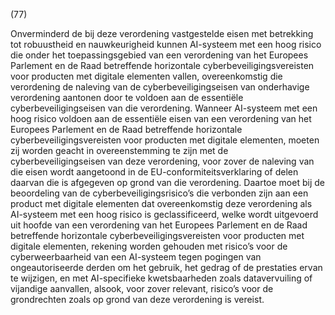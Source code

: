 (77)

Onverminderd de bij deze verordening vastgestelde eisen met betrekking tot robuustheid en nauwkeurigheid kunnen AI-systeem met een hoog risico die onder het toepassingsgebied van een verordening van het Europees Parlement en de Raad betreffende horizontale cyberbeveiligingsvereisten voor producten met digitale elementen vallen, overeenkomstig die verordening de naleving van de cyberbeveiligingseisen van onderhavige verordening aantonen door te voldoen aan de essentiële cyberbeveiligingseisen van die verordening. Wanneer AI-systeem met een hoog risico voldoen aan de essentiële eisen van een verordening van het Europees Parlement en de Raad betreffende horizontale cyberbeveiligingsvereisten voor producten met digitale elementen, moeten zij worden geacht in overeenstemming te zijn met de cyberbeveiligingseisen van deze verordening, voor zover de naleving van die eisen wordt aangetoond in de EU-conformiteitsverklaring of delen daarvan die is afgegeven op grond van die verordening. Daartoe moet bij de beoordeling van de cyberbeveiligingsrisico’s die verbonden zijn aan een product met digitale elementen dat overeenkomstig deze verordening als AI-systeem met een hoog risico is geclassificeerd, welke wordt uitgevoerd uit hoofde van een verordening van het Europees Parlement en de Raad betreffende horizontale cyberbeveiligingsvereisten voor producten met digitale elementen, rekening worden gehouden met risico’s voor de cyberweerbaarheid van een AI-systeem tegen pogingen van ongeautoriseerde derden om het gebruik, het gedrag of de prestaties ervan te wijzigen, en met AI-specifieke kwetsbaarheden zoals datavervuiling of vijandige aanvallen, alsook, voor zover relevant, risico’s voor de grondrechten zoals op grond van deze verordening is vereist.
